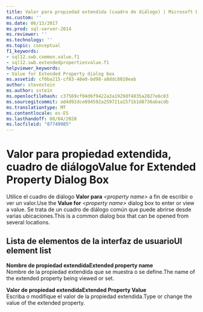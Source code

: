 ```yaml
---
title: Valor para propiedad extendida (cuadro de diálogo) | Microsoft Docs
ms.custom: ''
ms.date: 06/13/2017
ms.prod: sql-server-2014
ms.reviewer: ''
ms.technology: ''
ms.topic: conceptual
f1_keywords:
- sql12.swb.common.value.f1
- sql12.swb.extendedpropertiesvalue.f1
helpviewer_keywords:
- Value for Extended Property dialog box
ms.assetid: cf0ba215-cf83-48e0-bd98-a8ddc8810eab
author: stevestein
ms.author: sstein
ms.openlocfilehash: c37569cf04d6f9422a3a1929df4835a2027e6c83
ms.sourcegitcommit: ad4d92dce894592a259721a1571b1d8736abacdb
ms.translationtype: MT
ms.contentlocale: es-ES
ms.lasthandoff: 08/04/2020
ms.locfileid: "87749985"
---
```

# <a name="value-for-extended-property-dialog-box"></a><span data-ttu-id="fa626-102">Valor para propiedad extendida, cuadro de diálogo</span><span class="sxs-lookup"><span data-stu-id="fa626-102">Value for Extended Property Dialog Box</span></span>
  <span data-ttu-id="fa626-103">Utilice el cuadro de diálogo **Valor para** *\<property name>* a fin de escribir o ver un valor.</span><span class="sxs-lookup"><span data-stu-id="fa626-103">Use the **Value for** *\<property name>* dialog box to enter or view a value.</span></span> <span data-ttu-id="fa626-104">Se trata de un cuadro de diálogo común que puede abrirse desde varias ubicaciones.</span><span class="sxs-lookup"><span data-stu-id="fa626-104">This is a common dialog box that can be opened from several locations.</span></span>  
  
## <a name="ui-element-list"></a><span data-ttu-id="fa626-105">Lista de elementos de la interfaz de usuario</span><span class="sxs-lookup"><span data-stu-id="fa626-105">UI element list</span></span>  
 <span data-ttu-id="fa626-106">**Nombre de propiedad extendida**</span><span class="sxs-lookup"><span data-stu-id="fa626-106">**Extended property name**</span></span>  
 <span data-ttu-id="fa626-107">Nombre de la propiedad extendida que se muestra o se define.</span><span class="sxs-lookup"><span data-stu-id="fa626-107">The name of the extended property being viewed or set.</span></span>  
  
 <span data-ttu-id="fa626-108">**Valor de propiedad extendida**</span><span class="sxs-lookup"><span data-stu-id="fa626-108">**Extended Property Value**</span></span>  
 <span data-ttu-id="fa626-109">Escriba o modifique el valor de la propiedad extendida.</span><span class="sxs-lookup"><span data-stu-id="fa626-109">Type or change the value of the extended property.</span></span>  
  
  
